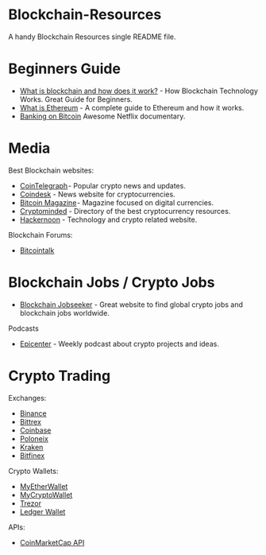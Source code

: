# Blockchain-Resources

 A handy Blockchain Resources single README file.

# Beginners Guide 
- [What is blockchain and how does it work?](https://cointelegraph.com/bitcoin-for-beginners/how-blockchain-technology-works-guide-for-beginners) - How Blockchain Technology Works. Great Guide for Beginners.
- [What is Ethereum](https://hackernoon.com/understanding-ethereum-a-complete-guide-6f32ea8f5888) - A complete guide to Ethereum and how it works.  
- [Banking on Bitcoin](https://www.netflix.com/title/80154500) Awesome Netflix documentary.

# Media 
Best Blockchain websites:
- [CoinTelegraph](https://cointelegraph.com/) - Popular crypto news and updates. 
- [Coindesk](https://www.coindesk.com/) - News website for cryptocurrencies. 
- [Bitcoin Magazine](https://bitcoinmagazine.com/) - Magazine focused on digital currencies. 
- [Cryptominded](https://cryptominded.com/) - Directory of the best cryptocurrency resources.
- [Hackernoon](https://hackernoon.com/) - Technology and crypto related website.

Blockchain Forums:
- [Bitcointalk](https://bitcointalk.org/) 

# Blockchain Jobs / Crypto Jobs
- [Blockchain Jobseeker](https://blockchainjobseeker.com/) - Great website to find global crypto jobs and blockchain jobs worldwide.

Podcasts
- [Epicenter](https://epicenter.tv/) - Weekly podcast about crypto projects and ideas.


# Crypto Trading 
Exchanges:

- [Binance](https://www.binance.com/en/register?ref=10761010) 
- [Bittrex](https://bittrex.com/)
- [Coinbase](https://www.coinbase.com)
- [Poloneix](https://poloniex.com/)
- [Kraken](https://www.kraken.com/)
- [Bitfinex](https://www.bitfinex.com/)

Crypto Wallets:
- [MyEtherWallet](https://www.myetherwallet.com/)
- [MyCryptoWallet](https://mycrypto.com/)
- [Trezor](https://trezor.io/)
- [Ledger Wallet](https://www.ledgerwallet.com/) 

APIs:
- [CoinMarketCap API](https://coinmarketcap.com/api/) 
 



